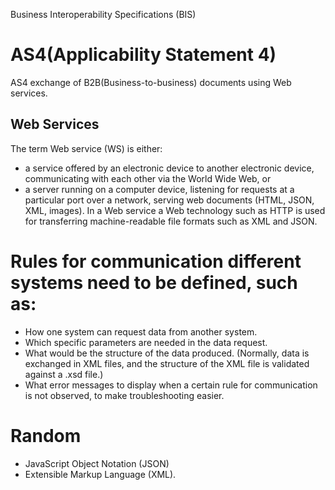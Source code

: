  Business Interoperability Specifications (BIS) 

# AS4(Applicability Statement 4)

AS4 exchange of B2B(Business-to-business) documents using Web services. 

## Web Services

The term Web service (WS) is either:

* a service offered by an electronic device to another electronic device, communicating with each other via the World Wide Web, or
* a server running on a computer device, listening for requests at a particular port over a network, serving web documents (HTML, JSON, XML, images).
In a Web service a Web technology such as HTTP is used for transferring machine-readable file formats such as XML and JSON.

# Rules for communication different systems need to be defined, such as:

* How one system can request data from another system.
* Which specific parameters are needed in the data request.
* What would be the structure of the data produced. (Normally, data is exchanged in XML files, and the structure of the XML file is validated against a .xsd file.)
* What error messages to display when a certain rule for communication is not observed, to make troubleshooting easier.

# Random 

* JavaScript Object Notation (JSON) 
* Extensible Markup Language (XML).

